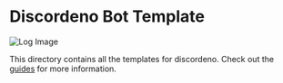 # Discordeno Bot Template

![Log Image](https://i.imgur.com/09skKfz.png)

This directory contains all the templates for discordeno. Check out the [guides](https://discordeno.mod.land/docs/intro)
for more information.
